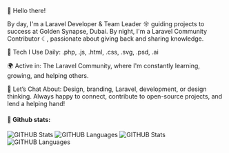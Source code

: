 👋 Hello there!

By day, I'm a Laravel Developer & Team Leader ☼ guiding projects to success at Golden Synapse, Dubai. By night, I'm a Laravel Community Contributor ☾, passionate about giving back and sharing knowledge.

🔧 Tech I Use Daily:
.php, .js, .html, .css, .svg, .psd, .ai

🌍 Active in:
The Laravel Community, where I'm constantly learning, growing, and helping others.

💬 Let’s Chat About:
Design, branding, Laravel, development, or design thinking. Always happy to connect, contribute to open-source projects, and lend a helping hand!


#### 📜 Github stats:

![GITHUB Stats](https://raw.githubusercontent.com/syedmahroof/github-stats/master/generated/overview.svg#gh-dark-mode-only) ![GITHUB Languages](https://raw.githubusercontent.com/syedmahroof/github-stats/master/generated/languages.svg#gh-dark-mode-only)
![GITHUB Stats](https://raw.githubusercontent.com/syedmahroof/github-stats/master/generated/overview.svg#gh-light-mode-only) ![GITHUB Languages](https://raw.githubusercontent.com/syedmahroof/github-stats/master/generated/languages.svg#gh-light-mode-only)

